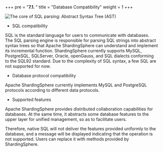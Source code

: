 +++
pre = "<b>7.1. </b>"
title = "Database Compatibility"
weight = 1
+++

![The core of SQL parsing: Abstract Syntax Tree (AST)](https://shardingsphere.apache.org/document/current/img/db-compatibility/principle1.png)

- SQL compatibility

SQL is the standard language for users to communicate with databases. The SQL parsing engine is responsible for parsing SQL strings into abstract syntax trees so that Apache ShardingSphere can understand and implement its incremental function.
ShardingSphere currently supports MySQL, PostgreSQL, SQLServer, Oracle, openGauss, and SQL dialects conforming to the SQL92 standard. Due to the complexity of SQL syntax, a few SQL are not supported for now.

- Database protocol compatibility

Apache ShardingSphere currently implements MySQL and PostgreSQL protocols according to different data protocols.

- Supported features

Apache ShardingSphere provides distributed collaboration capabilities for databases. At the same time, it abstracts some database features to the upper layer for unified management, so as to facilitate users.

Therefore, native SQL will not deliver the features provided uniformly to the database, and a message will be displayed indicating that the operation is not supported. Users can replace it with methods provided by ShardingSphere.
